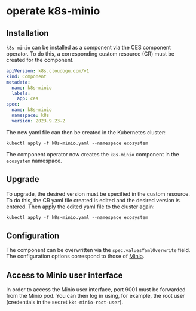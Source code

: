 # operate k8s-minio

## Installation

`k8s-minio` can be installed as a component via the CES component operator.
To do this, a corresponding custom resource (CR) must be created for the component.

```yaml
apiVersion: k8s.cloudogu.com/v1
kind: Component
metadata:
  name: k8s-minio
  labels:
    app: ces
spec:
  name: k8s-minio
  namespace: k8s
  version: 2023.9.23-2
```

The new yaml file can then be created in the Kubernetes cluster:
```shell
kubectl apply -f k8s-minio.yaml --namespace ecosystem
```

The component operator now creates the `k8s-minio` component in the `ecosystem` namespace.

## Upgrade

To upgrade, the desired version must be specified in the custom resource.
To do this, the CR yaml file created is edited and the desired version is entered.
Then apply the edited yaml file to the cluster again:
```shell
kubectl apply -f k8s-minio.yaml --namespace ecosystem
```

## Configuration

The component can be overwritten via the `spec.valuesYamlOverwrite` field. The configuration options correspond to those of 
[Minio](https://min.io/docs/minio/kubernetes/openshift/reference/operator-chart-values.html). 

## Access to Minio user interface

In order to access the Minio user interface, port 9001 must be forwarded from the Minio pod.
You can then log in using, for example, the root user (credentials in the secret `k8s-minio-root-user`).